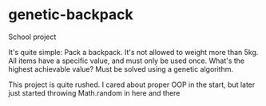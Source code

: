 # genetic-backpack
School project

It's quite simple:
Pack a backpack. It's not allowed to weight more than 5kg. All items have a specific value, and must only be used once. What's the highest achievable value? Must be solved using a genetic algorithm.

This project is quite rushed. I cared about proper OOP in the start, but later just started throwing Math.random in here and there
